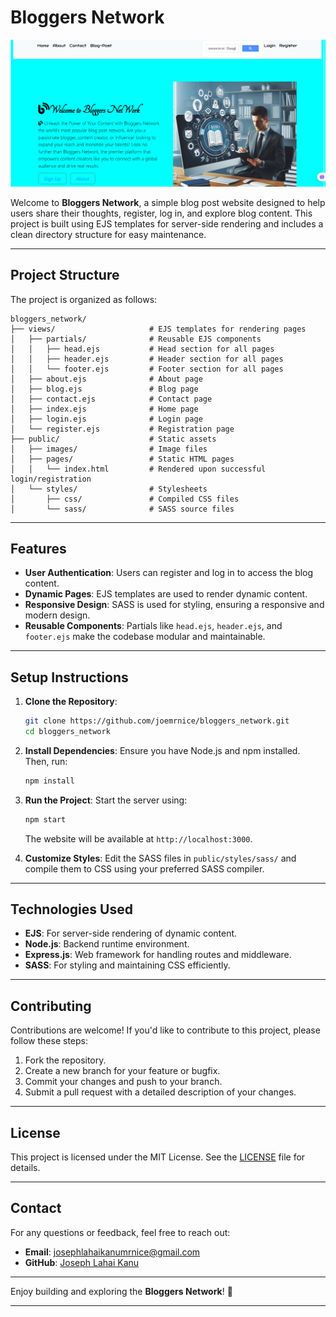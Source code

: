 # Bloggers Network

![Banner Image](./public/images/bloggers+network.png)

Welcome to **Bloggers Network**, a simple blog post website designed to help users share their thoughts, register, log in, and explore blog content. This project is built using EJS templates for server-side rendering and includes a clean directory structure for easy maintenance.

---

## Project Structure

The project is organized as follows:

```
bloggers_network/
├── views/                     # EJS templates for rendering pages
│   ├── partials/              # Reusable EJS components
│   │   ├── head.ejs           # Head section for all pages
│   │   ├── header.ejs         # Header section for all pages
│   │   └── footer.ejs         # Footer section for all pages
│   ├── about.ejs              # About page
│   ├── blog.ejs               # Blog page
│   ├── contact.ejs            # Contact page
│   ├── index.ejs              # Home page
│   ├── login.ejs              # Login page
│   └── register.ejs           # Registration page
├── public/                    # Static assets
│   ├── images/                # Image files
│   ├── pages/                 # Static HTML pages
│   │   └── index.html         # Rendered upon successful login/registration
│   └── styles/                # Stylesheets
│       ├── css/               # Compiled CSS files
│       └── sass/              # SASS source files
```

---

## Features

- **User Authentication**: Users can register and log in to access the blog content.
- **Dynamic Pages**: EJS templates are used to render dynamic content.
- **Responsive Design**: SASS is used for styling, ensuring a responsive and modern design.
- **Reusable Components**: Partials like `head.ejs`, `header.ejs`, and `footer.ejs` make the codebase modular and maintainable.

---

## Setup Instructions

1. **Clone the Repository**:
    ```bash
    git clone https://github.com/joemrnice/bloggers_network.git
    cd bloggers_network
    ```

2. **Install Dependencies**:
    Ensure you have Node.js and npm installed. Then, run:
    ```bash
    npm install
    ```

3. **Run the Project**:
    Start the server using:
    ```bash
    npm start
    ```
    The website will be available at `http://localhost:3000`.

4. **Customize Styles**:
    Edit the SASS files in `public/styles/sass/` and compile them to CSS using your preferred SASS compiler.

---

## Technologies Used

- **EJS**: For server-side rendering of dynamic content.
- **Node.js**: Backend runtime environment.
- **Express.js**: Web framework for handling routes and middleware.
- **SASS**: For styling and maintaining CSS efficiently.

---

## Contributing

Contributions are welcome! If you'd like to contribute to this project, please follow these steps:

1. Fork the repository.
2. Create a new branch for your feature or bugfix.
3. Commit your changes and push to your branch.
4. Submit a pull request with a detailed description of your changes.

---

## License

This project is licensed under the MIT License. See the [LICENSE](LICENSE) file for details.

---

## Contact

For any questions or feedback, feel free to reach out:

- **Email**: josephlahaikanumrnice@gmail.com
- **GitHub**: [Joseph Lahai Kanu](https://github.com/joemrnice)

---

Enjoy building and exploring the **Bloggers Network**! 🚀

---

